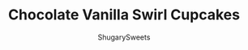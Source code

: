 ---
layout: ../../layouts/MarkdownPostLayout.astro
title: Chocolate Vanilla Swirl Cupcakes
author: ShugarySweets
pubDate: 2018-10-28
description: "Beautifully piped Chocolate Vanilla Swirl Frosting on homemade Chocolate Cupcakes. Add the broken waffle cone to look like ice cream, but it tastes like a delicious creamy buttercream frosting!"
image_url: https://www.shugarysweets.com/wp-content/uploads/2018/03/chocolate-vanilla-swirl-frosting-4.jpg
tags: ["Basics","American"]
calories: 647
protein: 6
carbohydrates: 113
fats: 20
fiber: 2
ingredients: ["1 cup unsalted butter, softened","5 cups powdered sugar","5 Tablespoons milk","2 teaspoons vanilla extract","1 cup unsalted butter, softened","4 1/2 cup powdered sugar","1/3 cup milk","3/4 cup unsweetened cocoa powder","3 Tablespoons chocolate syrup","4 waffle cone bowls, broken in pieces"]
serves: 24
time: "20 minutes"
prepTime: "20 minutes"
instructions: ["Prepare cupcakes according to recipe (or box mix). Cool completely.","For the vanilla frosting, beat butter in an electric mixer for 3-5 minutes, until fluffy and pale in color. Add in powdered sugar, milk and vanilla. Beat an additional 3-5 minutes until frosting is fluffy, and desired consistency. Set aside.","For the chocolate frosting, beat butter in an electric for 3-5 minutes until fluffy and pale in color. Add in powdered sugar, milk, cocoa powder, and chocolate syrup. Beat an additional 3-5 minutes until frosting is fluffy, and desired consistency. Set aside.","Spoon each frosting into a separate piping bag (no tip). Snip off the tips of the bags. Add both bags to a large decorator bag with a Wilton 1M tip attached.","Using a constant pressure, pipe on the outside edge of the cupcake with the piping bag held straight up. Squeeze and begin the swirl around the outside edge of the cupcake.","Continue squeezing while you create another layer of frosting as you spiral towards the center. Add your piece of waffle cone to the top and repeat with the remaining cupcakes.","Store cupcakes in airtight container for up to 3 days. ENJOY!"]
nutrition: ["647 calories","113 grams carbohydrates","41 milligrams cholesterol","20 grams fat","2 grams fiber","6 grams protein","10 grams saturated fat","120 milligrams sodium","68 grams sugar","1 grams trans fat","7 grams unsaturated fat"]
---